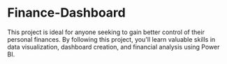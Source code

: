# Finance-Dashboard
This project is ideal for anyone seeking to gain better control of their personal finances. By following this project, you'll learn valuable skills in data visualization, dashboard creation, and financial analysis using Power BI.
